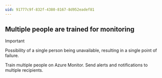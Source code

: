 ```yaml
---
uid: 91777c9f-832f-4380-8167-8d952eadef81
---
```

## Multiple people are trained for monitoring

> [!IMPORTANT]
> Possibility of a single person being unavailable, resulting in a single point of failure.

Train multiple people on Azure Monitor. Send alerts and notifications to multiple recipients.